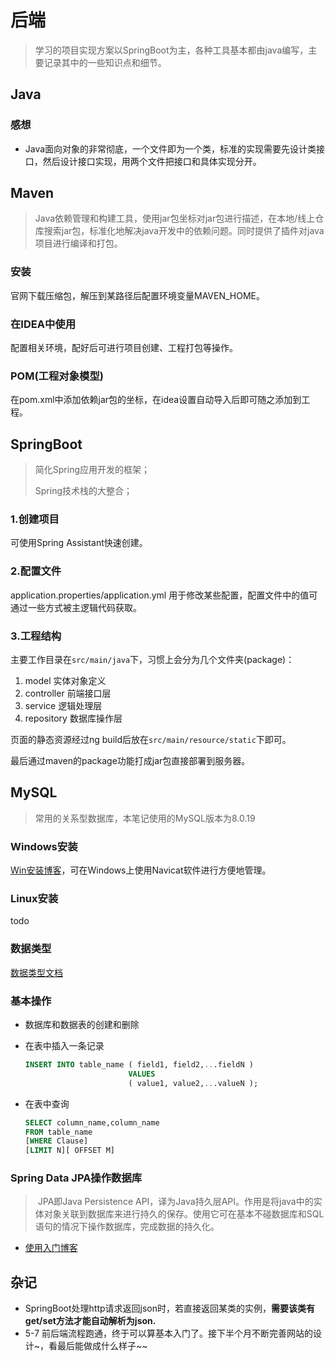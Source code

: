 # 后端

> 学习的项目实现方案以SpringBoot为主，各种工具基本都由java编写，主要记录其中的一些知识点和细节。

## Java

> 

### 感想

* Java面向对象的非常彻底，一个文件即为一个类，标准的实现需要先设计类接口，然后设计接口实现，用两个文件把接口和具体实现分开。

## Maven

> Java依赖管理和构建工具，使用jar包坐标对jar包进行描述，在本地/线上仓库搜索jar包，标准化地解决java开发中的依赖问题。同时提供了插件对java项目进行编译和打包。

### 安装

官网下载压缩包，解压到某路径后配置环境变量MAVEN_HOME。

### 在IDEA中使用

配置相关环境，配好后可进行项目创建、工程打包等操作。

### POM(工程对象模型)

在pom.xml中添加依赖jar包的坐标，在idea设置自动导入后即可随之添加到工程。

## SpringBoot

> 简化Spring应用开发的框架；
>
> Spring技术栈的大整合；

### 1.创建项目

可使用Spring Assistant快速创建。

### 2.配置文件

application.properties/application.yml 用于修改某些配置，配置文件中的值可通过一些方式被主逻辑代码获取。

### 3.工程结构

主要工作目录在`src/main/java`下，习惯上会分为几个文件夹(package)：

1. model 实体对象定义
2. controller 前端接口层
3. service 逻辑处理层
4. repository 数据库操作层

页面的静态资源经过ng build后放在`src/main/resource/static`下即可。

最后通过maven的package功能打成jar包直接部署到服务器。

## MySQL

> 常用的关系型数据库，本笔记使用的MySQL版本为8.0.19

### Windows安装

[Win安装博客](https://www.jianshu.com/p/cd3703d9eda7)，可在Windows上使用Navicat软件进行方便地管理。

### Linux安装

todo

### 数据类型

[数据类型文档](https://www.runoob.com/mysql/mysql-data-types.html)

### 基本操作

* 数据库和数据表的创建和删除

* 在表中插入一条记录 

  ```sql
  INSERT INTO table_name ( field1, field2,...fieldN )
                         VALUES
                         ( value1, value2,...valueN );
  ```

* 在表中查询

  ```sql
  SELECT column_name,column_name
  FROM table_name
  [WHERE Clause]
  [LIMIT N][ OFFSET M]
  ```

### Spring Data JPA操作数据库

> ​	JPA即Java Persistence API，译为Java持久层API。作用是将java中的实体对象关联到数据库来进行持久的保存。使用它可在基本不碰数据库和SQL语句的情况下操作数据库，完成数据的持久化。

* [使用入门博客](https://blog.csdn.net/pengjunlee/article/details/80038677#%E4%BD%BF%E7%94%A8Spring%20Data%20JPA%E6%8E%A5%E5%8F%A3%EF%BC%88%E6%96%B9%E5%BC%8F%E4%B8%80%EF%BC%89)

## 杂记

* SpringBoot处理http请求返回json时，若直接返回某类的实例，**需要该类有get/set方法才能自动解析为json.**
* 5-7 前后端流程跑通，终于可以算基本入门了。接下半个月不断完善网站的设计~，看最后能做成什么样子~~